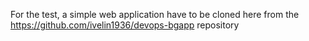 For the test, a simple web application have to be cloned here from the https://github.com/ivelin1936/devops-bgapp repository
